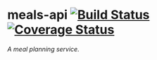 # meals-api [![Build Status](https://travis-ci.org/jcosentino11/meals-api.svg?branch=master)](https://travis-ci.org/jcosentino11/meals-api) [![Coverage Status](https://coveralls.io/repos/github/jcosentino11/meals-api/badge.svg?branch=master)](https://coveralls.io/github/jcosentino11/meals-api?branch=master) 
_A meal planning service._